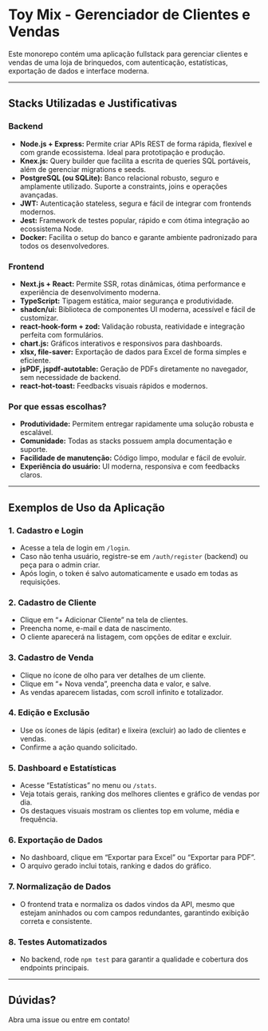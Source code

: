 # Toy Mix - Gerenciador de Clientes e Vendas

Este monorepo contém uma aplicação fullstack para gerenciar clientes e vendas de uma loja de brinquedos, com autenticação, estatísticas, exportação de dados e interface moderna.

---

## Stacks Utilizadas e Justificativas

### Backend

- **Node.js + Express:** Permite criar APIs REST de forma rápida, flexível e com grande ecossistema. Ideal para prototipação e produção.
- **Knex.js:** Query builder que facilita a escrita de queries SQL portáveis, além de gerenciar migrations e seeds.
- **PostgreSQL (ou SQLite):** Banco relacional robusto, seguro e amplamente utilizado. Suporte a constraints, joins e operações avançadas.
- **JWT:** Autenticação stateless, segura e fácil de integrar com frontends modernos.
- **Jest:** Framework de testes popular, rápido e com ótima integração ao ecossistema Node.
- **Docker:** Facilita o setup do banco e garante ambiente padronizado para todos os desenvolvedores.

### Frontend

- **Next.js + React:** Permite SSR, rotas dinâmicas, ótima performance e experiência de desenvolvimento moderna.
- **TypeScript:** Tipagem estática, maior segurança e produtividade.
- **shadcn/ui:** Biblioteca de componentes UI moderna, acessível e fácil de customizar.
- **react-hook-form + zod:** Validação robusta, reatividade e integração perfeita com formulários.
- **chart.js:** Gráficos interativos e responsivos para dashboards.
- **xlsx, file-saver:** Exportação de dados para Excel de forma simples e eficiente.
- **jsPDF, jspdf-autotable:** Geração de PDFs diretamente no navegador, sem necessidade de backend.
- **react-hot-toast:** Feedbacks visuais rápidos e modernos.

### Por que essas escolhas?

- **Produtividade:** Permitem entregar rapidamente uma solução robusta e escalável.
- **Comunidade:** Todas as stacks possuem ampla documentação e suporte.
- **Facilidade de manutenção:** Código limpo, modular e fácil de evoluir.
- **Experiência do usuário:** UI moderna, responsiva e com feedbacks claros.

---

## Exemplos de Uso da Aplicação

### 1. Cadastro e Login

- Acesse a tela de login em `/login`.
- Caso não tenha usuário, registre-se em `/auth/register` (backend) ou peça para o admin criar.
- Após login, o token é salvo automaticamente e usado em todas as requisições.

### 2. Cadastro de Cliente

- Clique em “+ Adicionar Cliente” na tela de clientes.
- Preencha nome, e-mail e data de nascimento.
- O cliente aparecerá na listagem, com opções de editar e excluir.

### 3. Cadastro de Venda

- Clique no ícone de olho para ver detalhes de um cliente.
- Clique em “+ Nova venda”, preencha data e valor, e salve.
- As vendas aparecem listadas, com scroll infinito e totalizador.

### 4. Edição e Exclusão

- Use os ícones de lápis (editar) e lixeira (excluir) ao lado de clientes e vendas.
- Confirme a ação quando solicitado.

### 5. Dashboard e Estatísticas

- Acesse “Estatísticas” no menu ou `/stats`.
- Veja totais gerais, ranking dos melhores clientes e gráfico de vendas por dia.
- Os destaques visuais mostram os clientes top em volume, média e frequência.

### 6. Exportação de Dados

- No dashboard, clique em “Exportar para Excel” ou “Exportar para PDF”.
- O arquivo gerado inclui totais, ranking e dados do gráfico.

### 7. Normalização de Dados

- O frontend trata e normaliza os dados vindos da API, mesmo que estejam aninhados ou com campos redundantes, garantindo exibição correta e consistente.

### 8. Testes Automatizados

- No backend, rode `npm test` para garantir a qualidade e cobertura dos endpoints principais.

---

## Dúvidas?

Abra uma issue ou entre em contato!
